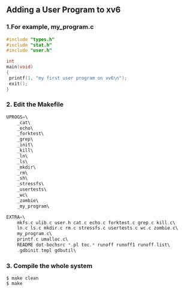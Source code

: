 ## Adding a User Program to xv6

### 1.For example, my_program.c

```c
#include "types.h"
#include "stat.h"
#include "user.h"

int
main(void)
{
 printf(1, "my first user program on xv6\n");
 exit();
}
```

### 2. Edit the Makefile

```c
UPROGS=\
    _cat\
    _echo\
    _forktest\
    _grep\
    _init\
    _kill\
    _ln\
    _ls\
    _mkdir\
    _rm\
    _sh\
    _stressfs\
    _usertests\
    _wc\
    _zombie\
    _my_program\
```

```c
EXTRA=\
    mkfs.c ulib.c user.h cat.c echo.c forktest.c grep.c kill.c\
    ln.c ls.c mkdir.c rm.c stressfs.c usertests.c wc.c zombie.c\
    my_program.c\
    printf.c umalloc.c\
    README dot-bochsrc *.pl toc.* runoff runoff1 runoff.list\
    .gdbinit.tmpl gdbutil\
```

### 3. Compile the whole system

```
$ make clean
$ make
```
